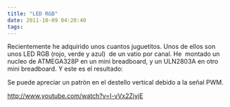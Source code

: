 ```yaml
---
title: "LED RGB"
date: 2011-10-09 04:20:40
tags: 
---
```

Recientemente he adquirido unos cuantos juguetitos. Unos de ellos son unos LED RGB (rojo, verde y azul)  de un vatio por canal. He  montado un nucleo de ATMEGA328P en un mini breadboard, y un ULN2803A en otro mini breadboard. Y este es el resultado:

Se puede apreciar un patrón en el destello vertical debido a la señal PWM.

http://www.youtube.com/watch?v=I-vVx2ZjyjE